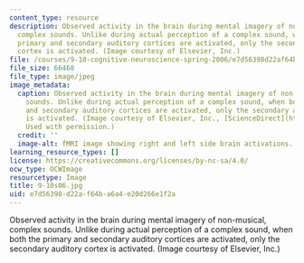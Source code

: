```yaml
---
content_type: resource
description: Observed activity in the brain during mental imagery of non-musical,
  complex sounds. Unlike during actual perception of a complex sound, when both the
  primary and secondary auditory cortices are activated, only the secondary auditory
  cortex is activated. (Image courtesy of Elsevier, Inc.)
file: /courses/9-10-cognitive-neuroscience-spring-2006/e7d56398d22af64ba6a4e20d266e1f2a_9-10s06.jpg
file_size: 66468
file_type: image/jpeg
image_metadata:
  caption: Observed activity in the brain during mental imagery of non-musical, complex
    sounds. Unlike during actual perception of a complex sound, when both the primary
    and secondary auditory cortices are activated, only the secondary auditory cortex
    is activated. (Image courtesy of Elsevier, Inc., [ScienceDirect](http://www.sciencedirect.com/).
    Used with permission.)
  credit: ''
  image-alt: fMRI image showing right and left side brain activations.
learning_resource_types: []
license: https://creativecommons.org/licenses/by-nc-sa/4.0/
ocw_type: OCWImage
resourcetype: Image
title: 9-10s06.jpg
uid: e7d56398-d22a-f64b-a6a4-e20d266e1f2a
---
```

Observed activity in the brain during mental imagery of non-musical, complex sounds. Unlike during actual perception of a complex sound, when both the primary and secondary auditory cortices are activated, only the secondary auditory cortex is activated. (Image courtesy of Elsevier, Inc.)